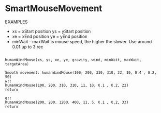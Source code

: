 # SmartMouseMovement


EXAMPLES
- xs = xStart position  ys = yStart position
- xe = xEnd position    ye = yEnd position
- minWait - maxWait is mouse speed, the higher the slower. Use around 0.01 up to 3 rec


```autohotkey

humanWindMouse(xs, ys, xe, ye, gravity, wind, minWait, maxWait, targetArea)

Smooth movement: humanWindMouse(100, 200, 310, 310, 22, 10, 0.4 , 0.2, 50)
w::
humanWindMouse(100, 200, 310, 310, 11, 10, 0.1 , 0.2, 22)
return

q::
humanWindMouse(200, 200, 1200, 400, 11, 5, 0.1 , 0.2, 33)
return
```


